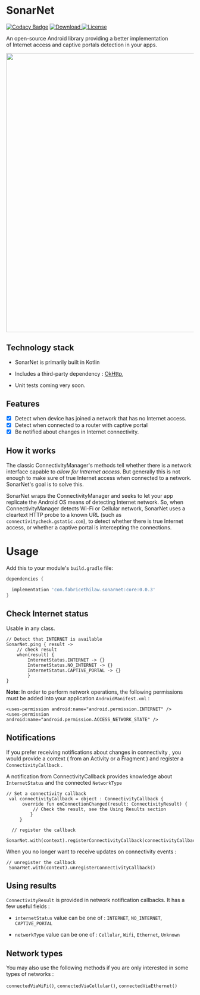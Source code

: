 # SonarNet

[![Codacy Badge](https://api.codacy.com/project/badge/Grade/99c6454342b44241b7b2abb6a70647b0)](https://app.codacy.com/gh/fabricethilaw/sonarnet?utm_source=github.com&utm_medium=referral&utm_content=fabricethilaw/sonarnet&utm_campaign=Badge_Grade)
[ ![Download](https://api.bintray.com/packages/fabricethilaw/sonarnet/sonarnet/images/download.svg?version=0.0.2) ](https://bintray.com/fabricethilaw/sonarnet/sonarnet/0.0.2/link)
[![License](https://img.shields.io/badge/License-Apache%202.0-blue.svg)](https://opensource.org/licenses/Apache-2.0)

An open-source Android library providing a better implementation of Internet access and captive portals detection in your apps.

<img src="https://github.com/fabricethilaw/sonarnet/blob/master/showcase.png" width="750" />

## Technology stack

- SonarNet is primarily built in Kotlin

- Includes a third-party dependency : [OkHttp](https://github.com/square/okhttp),

- Unit tests coming very soon.

## Features

- [x] Detect when device has joined a network that has no Internet access.
- [x] Detect when connected to a router with captive portal
- [x] Be notified about changes in Internet connectivity.

## How it works

The classic ConnectivityManager's methods tell whether there is a network interface capable to *allow for Intrernet access*. But generally this is not enough to make sure of true Internet access when connected to a network. SonarNet's goal is to solve this.

SonarNet wraps the ConnectivityManager and seeks to let your app replicate the Android OS means of detecting Internet network. So, when ConnectivityManager detects Wi-Fi or Cellular network, SonarNet uses a cleartext HTTP probe to a known URL (such as `connectivitycheck.gstatic.com`), to detect whether there is true Internet access, or whether a captive portal is intercepting the connections.

# Usage

Add this to your module's `build.gradle` file:

```gradle
dependencies {
  
  implementation 'com.fabricethilaw.sonarnet:core:0.0.3'
}
```

## Check Internet status

Usable in any class.

```
// Detect that INTERNET is available
SonarNet.ping { result ->
    // check result
    when(result) {
        InternetStatus.INTERNET -> {}
        InternetStatus.NO_INTERNET -> {}
        InternetStatus.CAPTIVE_PORTAL -> {}
        }
}
```

**Note**: In order to perform network operations, the following permissions must be added into your application `AndroidManifest.xml` :

```<uses-permission
<uses-permission android:name="android.permission.INTERNET" />
<uses-permission android:name="android.permission.ACCESS_NETWORK_STATE" />
```

## Notifications

If you prefer receiving notifications about changes in connectivity , you would provide a context ( from an Activity or a Fragment ) and register a `ConnectivityCallback` .

A notification from ConnectivityCallback provides knowledge about `InternetStatus` and the connected `NetworkType`

```
// Set a connectivity callback
 val connectivityCallback = object : ConnectivityCallback {
      override fun onConnectionChanged(result: ConnectivityResult) {
          // Check the result, see the Using Results section
         }
     }

  // register the callback
 SonarNet.with(context).registerConnectivityCallback(connectivityCallback)
```

When you no longer want to receive updates on connectivity events :

```
// unregister the callback
 SonarNet.with(context).unregisterConnectivityCallback()
```

## Using results

`ConnectivityResult` is provided in network notification callbacks. It has a few useful fields :

- `internetStatus` value can be one of : `INTERNET`, `NO_INTERNET`, `CAPTIVE_PORTAL`

- `networkType` value can be one of : `Cellular`, `Wifi`, `Ethernet`, `Unknown`

## Network types

You may also use the following methods if you are only interested in some types of networks :

``connectedViaWiFi()``, ``connectedViaCellular()``, ``connectedViaEthernet()``

